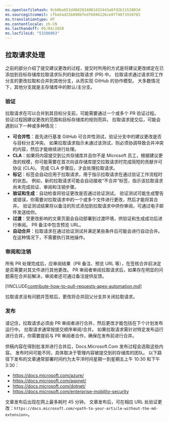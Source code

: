 ```yaml
---
ms.openlocfilehash: 9cb0ba651d40d2834081d32443a8fd2b1152003d
ms.sourcegitcommit: cfba5ad25b898bfed76046126ce8ff4871910701
ms.translationtype: HT
ms.contentlocale: zh-CN
ms.lasthandoff: 05/04/2020
ms.locfileid: "53286063"
---
```

## <a name="pull-request-processing"></a>拉取请求处理

之前的部分介绍了提交建议更改的过程，提交时所用的方式是将建议更改绑定在已添加到目标存储库拉取请求队列的新拉取请求 (PR) 中。 拉取请求通过请求将工作分支的更改拉取和合并到其他分支，从而实现 GitHub 的协作模型。 大多数情况下，其他分支就是主存储库中的默认/主分支。

### <a name="validation"></a>验证

拉取请求在可以合并到其目标分支前，可能需要通过一个或多个 PR 验证过程。 验证过程因建议更改的范围和目标存储库的规则而异。 拉取请求提交后，可能会遇到以下一种或多种情况：

- **可合并性**：首先进行基准 GitHub 可合并性测试，验证分支中的建议更改是否与目标分支冲突。 如果拉取请求指示未通过该测试，则必须协调导致合并冲突的内容，然后才能继续进行处理。
- **CLA**：如果将内容提交到公共存储库并且你不是 Microsoft 员工，根据建议更改的规模，你可能需要在首次向该存储库提交拉取请求时完成简短的贡献许可协议 (CLA)。 完成 CLA 步骤后，才会处理拉取请求。
- **标记**：标签会自动应用于拉取请求，用于指示拉取请求在通过验证工作流程时的状态。 例如，新的拉取请求可能会自动接收“不合并”标签，指示该拉取请求尚未完成验证、审阅和注销步骤。
- **验证和生成**：自动检查将验证更改是否通过验证测试。 验证测试可能生成警告或错误，你需要对拉取请求中的一个或多个文件进行更改，然后才能将其合并。 验证测试结果将以备注的形式添加到拉取请求中供你审阅，可通过电子邮件发送给你。
- **过渡**：受更改影响的文章页面会自动部署到过渡环境，供验证和生成成功后进行审阅。 PR 备注中包含预览 URL。
- **自动合并**：拉取请求在通过验证测试并满足某些条件后可能会进行自动合并。 在这种情况下，不需要执行其他操作。

### <a name="review-and-sign-off"></a>审阅和注销

所有 PR 处理完成后，应审阅结果（PR 备注、预览 URL 等），在签核合并前决定是否需要对其文件进行其他更改。 PR 审阅者审阅拉取请求后，如果存在明显的问题需在合并前解决，审阅者还可通过备注提供反馈。

[!INCLUDE[contribute-how-to-pull-requests-apex-automation.md](contribute-how-to-pull-requests-apex-automation.md)]

拉取请求没有问题并签核后，更改将合并回父分支并关闭拉取请求。

### <a name="publishing"></a>发布

请记住，拉取请求必须由 PR 审阅者进行合并，然后更改才能包括在下个计划发布运行中。 拉取请求通常按提交顺序审阅/合并。 如果拉取请求需针对特定发布运行进行合并，你需要提前与 PR 审阅者合作，确保在发布前进行合并。

供稿内容在得到批准并进行合并后，Docs.Microsoft.Com 发布过程会选取这些内容。 发布时间可能不同，具体取决于管理内容被提交到的存储库的团队。 以下路径下发布的文章通常部署时间约为太平洋时间星期一到星期五上午 10:30 和下午 3:30：

- https://docs.microsoft.com/azure/
- https://docs.microsoft.com/aspnet/
- https://docs.microsoft.com/dotnet/
- https://docs.microsoft.com/enterprise-mobility-security

文章发布后出现在网上最多耗时 45 分钟。 文章发布后，可在相应 URL 处验证更改：`https://docs.microsoft.com/<path-to-your-article-without-the-md-extension>`。
